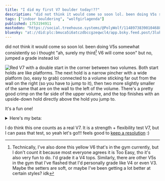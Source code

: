 ```yaml
---
title: "I did my first V7 boulder today!??"
description: "did not think it would come so soon lol. been doing V5s somewhat consistently so i thought \"ah, surely my third[^1] V6 will come soon\" bu..."
tags: ["indoor bouldering", "wolfgirlagenda"]
published: 1753194911
mastodon: "https://social.treehouse.systems/@PolyWolf/114897383901046884"
bluesky: "at://did:plc:bmuca5i6atczdbccgzeqwcl4/app.bsky.feed.post/3lukq2ypp622k"
---
```


did not think it would come so soon lol. been doing V5s somewhat consistently so i thought "ah, surely my third[^1] V6 will come soon" but no, jumped a grade instead lol

![Red V7 with a double start in the corner between two volumes. Both start holds are like platforms. The next hold is a narrow pincher with a wide platform (so, easy to grab) connected to a volume sticking far out from the wall on the right (so you have to jump to it), then two more slightly smaller of the same that are on the wall to the left of the volume. There's a pretty good crimp on the far side of the upper volume, and the top finishes with an upside-down hold directly above the hold you jump to.](<https://static.wolfgirl.dev/polywolf/blog/01983264-d0fb-7332-85e9-2ed400f9cedb/IMG_0098.jpeg> "dyno time :3")

It's a fun one!

<details><summary>Here's my beta:</summary>

1. Facing away from the wall, just put hands on both starting holds to lift yourself off the ground. Start complete!
2. Left foot on lower hold first, then work your right foot onto the upper hold, making sure to get your toe on it instead of your heel. Most people struggle w/ this (it is a bit of a flexibility check)
3. Jump to the hold :) Curl your body after making contact with the hold so your feet land just below the volume, stabilization is key.
4. Left hand goes up, bumps to next. Feet are still smearing to help with this.
5. Heel-hook the hold your right hand is on, and match your right hand to your left. Some ppl do toe but I find heel is a lot easier here.
6. Now that your hands are solid, switch your right foot to the toe, and reach with your right to the crimp.
7. Use that pull to get your weight way over your right leg, switching your left hand from a pinch to a post.
8. Use that post to help get your left leg onto the hold with your right leg.
9. As you're standing up, reach with your left for the finish hold, then match with your right.

</details>

I do think this one counts as a real V7. It is a strength + flexibility test V7, but I can pass that test, so yeah let's go!!! feels good to [keep a resolution](https://wolfgirl.dev/blog/2025-01-05-new-year-s-resolutions/) :)

[^1]: Technically, I've also done this yellow V6 that's in the gym currently, but I don't count it because most everyone agrees it is Too Easy, tho it's also very fun to do. I'd grade it a V4 tops. Similarly, there are other V5s in the gym that I've flashed that I'd personally grade like V4 or even V3. Maybe the setters are soft, or maybe I've been getting a lot better at certain styles? idk